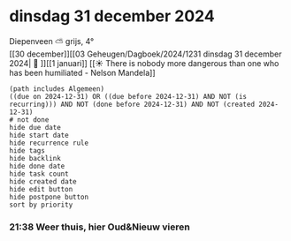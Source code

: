 # dinsdag 31 december 2024

Diepenveen ⛅ grijs, 4°<br>[[30 december]][[03 Geheugen/Dagboek/2024/1231 dinsdag 31 december 2024| 📓 ]][[1 januari]]
[[☀️ There is nobody more dangerous than one who has been humiliated - Nelson Mandela]]
```tasks
(path includes Algemeen)
((due on 2024-12-31) OR ((due before 2024-12-31) AND NOT (is recurring))) AND NOT (done before 2024-12-31) AND NOT (created 2024-12-31)
# not done
hide due date
hide start date
hide recurrence rule
hide tags
hide backlink
hide done date
hide task count
hide created date
hide edit button
hide postpone button 
sort by priority 
```
### 21:38 Weer thuis, hier Oud&Nieuw vieren  